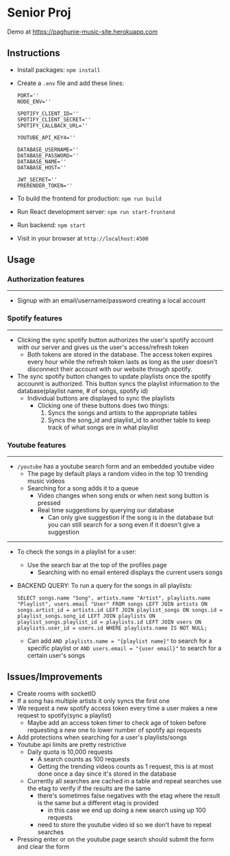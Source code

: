 # Senior Proj

Demo at https://paghunie-music-site.herokuapp.com

## Instructions

-   Install packages: `npm install`
-   Create a `.env` file and add these lines:

    ```
    PORT=''
    NODE_ENV=''

    SPOTIFY_CLIENT_ID=''
    SPOTIFY_CLIENT_SECRET=''
    SPOTIFY_CALLBACK_URL=''

    YOUTUBE_API_KEY4=''

    DATABASE_USERNAME=''
    DATABASE_PASSWORD=''
    DATABASE_NAME=''
    DATABASE_HOST=''

    JWT_SECRET=''
    PRERENDER_TOKEN=''
    ```

-   To build the frontend for production: `npm run build`
-   Run React development server: `npm run start-frontend`
-   Run backend: `npm start`
-   Visit in your browser at `http://localhost:4500`

## Usage

### Authorization features

---

-   Signup with an email/username/password creating a local account

### Spotify features

---

-   Clicking the sync spotify button authorizes the user's spotify account with our server and gives us the user's access/refresh token
    -   Both tokens are stored in the database. The access token expires every hour while the refresh token lasts as long as the user doesn't disconnect their account with our website through spotify.
-   The sync spotify button changes to update playlists once the spotify accounnt is authorized. This button syncs the playlist information to the database(playlist name, # of songs, spotify id)
    -   Individual buttons are displayed to sync the playlists
        -   Clicking one of these buttons does two things:
            1. Syncs the songs and artists to the appropriate tables
            2. Syncs the song_id and playlist_id to another table to keep track of what songs are in what playlist

### Youtube features

---

-   `/youtube` has a youtube search form and an embedded youtube video
    -   The page by default plays a random video in the top 10 trending music videos
    -   Searching for a song adds it to a queue
        -   Video changes when song ends or when next song button is pressed
        -   Real time suggestions by querying our database
            -   Can only give suggestion if the song is in the database but you can still search for a song even if it doesn't give a suggestion

---

-   To check the songs in a playlist for a user:

    -   Use the search bar at the top of the profiles page
        -   Searching with no email entered displays the current users songs

-   BACKEND QUERY: To run a query for the songs in all playlists:
    ```
    SELECT songs.name "Song", artists.name "Artist", playlists.name "Playlist", users.email "User" FROM songs LEFT JOIN artists ON songs.artist_id = artists.id LEFT JOIN playlist_songs ON songs.id = playlist_songs.song_id LEFT JOIN playlists ON playlist_songs.playlist_id = playlists.id LEFT JOIN users ON playlists.user_id = users.id WHERE playlists.name IS NOT NULL;
    ```
    -   Can add `AND playlists.name = "{playlist name}"` to search for a specific playlist or `AND users.email = "{user email}"` to search for a certain user's songs

## Issues/Improvements

-   Create rooms with socketIO
-   If a song has multiple artists it only syncs the first one
-   We request a new spotify access token every time a user makes a new request to spotify(sync a playlist)
    -   Maybe add an access token timer to check age of token before requesting a new one to lower number of spotify api requests
-   Add protections when searching for a user's playlists/songs
-   Youtube api limits are pretty restrictive
    -   Daily quota is 10,000 requests
        -   A search counts as 100 requests
        -   Getting the trending videos counts as 1 request, this is at most done once a day since it's stored in the database
    -   Currently all searches are cached in a table and repeat searches use the etag to verify if the results are the same
        -   there's sometimes false negatives with the etag where the result is the same but a different etag is provided
            -   in this case we end up doing a new search using up 100 requests
        -   need to store the youtube video id so we don't have to repeat searches
-   Pressing enter or on the youtube page search should submit the form and clear the form
